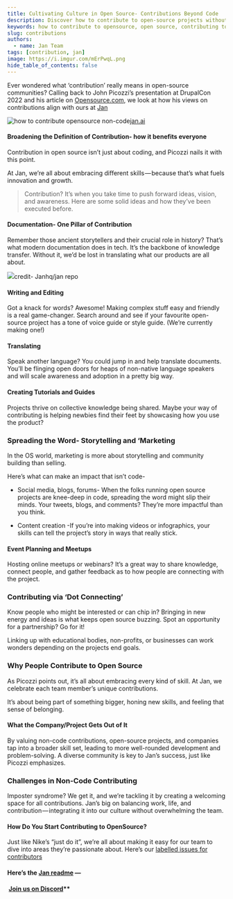 ```yaml
---
title: Cultivating Culture in Open Source- Contributions Beyond Code
description: Discover how to contribute to open-source projects without coding skills. This Jan post guides you through the essentials of non-code contributions, from documentation to community engagement. Learn practical ways to impact open-source initiatives, even if you're new to the field.
keywords: how to contribute to opensource, open source, contributing to open source, jan ai, Jan framework
slug: contributions
authors:
  - name: Jan Team
tags: [contribution, jan]
image: https://i.imgur.com/mErPwqL.png
hide_table_of_contents: false
---
```




Ever wondered what ‘contribution’ really means in open-source communities? Calling back to John Picozzi’s presentation at DrupalCon 2022 and his article on [Opensource.com,](https://opensource.com/article/22/8/non-code-contribution-powers-open-source) we look at how his views on contributions align with ours at [Jan](https://jan.ai)

![how to contribute opensource non-code](https://lh7-us.googleusercontent.com/ntKNvGi0l-Hj-ypq8JL7RL427_c0iN1T9MfcMQFoaJg2RHOeJaV_B52pVngAXcHClcqIIloRdzUkiiuKztnMZwqI5unuMYOX1h6cE-WLDBT0LYMzhlwZGGaue3HFvW-hI5EpQSjP-x-x1XVsh5pqo68)[jan.ai](https://jan.ai/about/#open-source)

#### Broadening the Definition of Contribution- how it benefits everyone

Contribution in open source isn’t just about coding, and Picozzi nails it with this point. 

At Jan, we’re all about embracing different skills — because that’s what fuels innovation and growth. 

> Contribution? It’s when you take time to push forward ideas, vision, and awareness. Here are some solid ideas and how they’ve been executed before.

#### Documentation- One Pillar of Contribution

Remember those ancient storytellers and their crucial role in history? That’s what modern documentation does in tech. It’s the backbone of knowledge transfer. Without it, we’d be lost in translating what our products are all about.

![](https://lh7-us.googleusercontent.com/KCAnzoexzs6UoqyNAaQRsTC39utZ28ge2gc1VfUzY6_SmbYN00IfvFQ3plB1Gz8uKi_Cbs26Wr2jH6JeWot2-qU9FyGWHquMF7kosP1TPMLb-bCY6KSCMRA5c2ebEFzsUrkU7e5gPnLf3YG53h4IIVQ)credit- Janhq/jan repo

#### Writing and Editing

Got a knack for words? Awesome! Making complex stuff easy and friendly is a real game-changer. Search around and see if your favourite open-source project has a tone of voice guide or style guide. (We’re currently making one!)

#### Translating

Speak another language? You could jump in and help translate documents. You’ll be flinging open doors for heaps of non-native language speakers and will scale awareness and adoption in a pretty big way.

#### Creating Tutorials and Guides

Projects thrive on collective knowledge being shared. Maybe your way of contributing is helping newbies find their feet by showcasing how you use the product?

### Spreading the Word- Storytelling and ‘Marketing

In the OS world, marketing is more about storytelling and community building than selling. 

Here’s what can make an impact that isn’t code-

* Social media, blogs, forums- When the folks running open source projects are knee-deep in code, spreading the word might slip their minds. Your tweets, blogs, and comments? They’re more impactful than you think.

- Content creation -If you’re into making videos or infographics, your skills can tell the project’s story in ways that really stick.

#### Event Planning and Meetups

Hosting online meetups or webinars? It’s a great way to share knowledge, connect people, and gather feedback as to how people are connecting with the project. 

### Contributing via ‘Dot Connecting’

Know people who might be interested or can chip in? Bringing in new energy and ideas is what keeps open source buzzing. Spot an opportunity for a partnership? Go for it! 

Linking up with educational bodies, non-profits, or businesses can work wonders depending on the projects end goals.

### Why People Contribute to Open Source

As Picozzi points out, it’s all about embracing every kind of skill. At Jan, we celebrate each team member’s unique contributions. 

It’s about being part of something bigger, honing new skills, and feeling that sense of belonging.

#### What the Company/Project Gets Out of It

By valuing non-code contributions, open-source projects, and companies tap into a broader skill set, leading to more well-rounded development and problem-solving. A diverse community is key to Jan’s success, just like Picozzi emphasizes.

### Challenges in Non-Code Contributing

Imposter syndrome? We get it, and we’re tackling it by creating a welcoming space for all contributions. Jan’s big on balancing work, life, and contribution — integrating it into our culture without overwhelming the team.

#### How Do You Start Contributing to OpenSource?

Just like Nike’s “just do it”, we’re all about making it easy for our team to dive into areas they’re passionate about. Here’s our [labelled issues for contributors](https://github.com/janhq/jan/issues?q=is%3Aopen+is%3Aissue+label%3A%22good+first+issue%22) 

#### Here’s the [Jan readme](https://github.com/janhq/jan?tab=readme-ov-file#readme) —

####  [Join us on Discord](https://discord.gg/JPcNRaJyzJ)**
